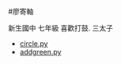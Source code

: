 #廖寄軸

新生國中
七年級
喜歡打鼓. 三太子


- [circle.py](https://raw.githubusercontent.com/pecu/PecuLab4SEP/main/%E5%BB%96%E5%AF%84%E8%BB%B8/circle.py)
- [addgreen.py](https://raw.githubusercontent.com/pecu/PecuLab4SEP/main/%E5%BB%96%E5%AF%84%E8%BB%B8/addgreen.py)
